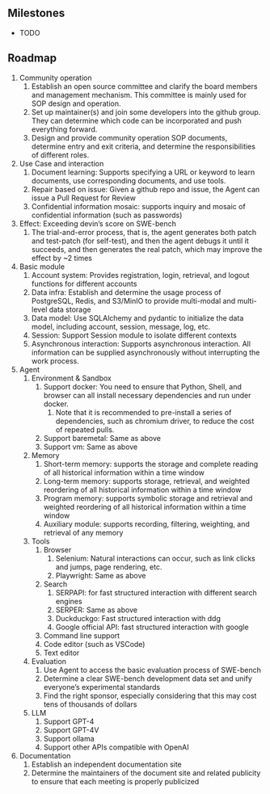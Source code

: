
## Milestones

- TODO

## Roadmap

1. Community operation
   1. Establish an open source committee and clarify the board members and management mechanism. This committee is mainly used for SOP design and operation.
   2. Set up maintainer(s) and join some developers into the github group. They can determine which code can be incorporated and push everything forward.
   3. Design and provide community operation SOP documents, determine entry and exit criteria, and determine the responsibilities of different roles.
2. Use Case and interaction
   1. Document learning: Supports specifying a URL or keyword to learn documents, use corresponding documents, and use tools.
   2. Repair based on issue: Given a github repo and issue, the Agent can issue a Pull Request for Review
   3. Confidential information mosaic: supports inquiry and mosaic of confidential information (such as passwords)
3. Effect: Exceeding devin’s score on SWE-bench
   1. The trial-and-error process, that is, the agent generates both patch and test-patch (for self-test), and then the agent debugs it until it succeeds, and then generates the real patch, which may improve the effect by ~2 times
4. Basic module
   1. Account system: Provides registration, login, retrieval, and logout functions for different accounts
   2. Data infra: Establish and determine the usage process of PostgreSQL, Redis, and S3/MinIO to provide multi-modal and multi-level data storage
   3. Data model: Use SQLAlchemy and pydantic to initialize the data model, including account, session, message, log, etc.
   4. Session: Support Session module to isolate different contexts
   5. Asynchronous interaction: Supports asynchronous interaction. All information can be supplied asynchronously without interrupting the work process.
5. Agent
   1. Environment & Sandbox
       1. Support docker: You need to ensure that Python, Shell, and browser can all install necessary dependencies and run under docker.  
           1. Note that it is recommended to pre-install a series of dependencies, such as chromium driver, to reduce the cost of repeated pulls.
       2. Support baremetal: Same as above
       3. Support vm: Same as above
   2. Memory
       1. Short-term memory: supports the storage and complete reading of all historical information within a time window
       2. Long-term memory: supports storage, retrieval, and weighted reordering of all historical information within a time window
       3. Program memory: supports symbolic storage and retrieval and weighted reordering of all historical information within a time window
       4. Auxiliary module: supports recording, filtering, weighting, and retrieval of any memory
   3. Tools
       1. Browser
           1. Selenium: Natural interactions can occur, such as link clicks and jumps, page rendering, etc.
           2. Playwright: Same as above
       2. Search
           1. SERPAPI: for fast structured interaction with different search engines
           2. SERPER: Same as above
           3. Duckduckgo: Fast structured interaction with ddg
           4. Google official API: fast structured interaction with google
       3. Command line support
       4. Code editor (such as VSCode)
       5. Text editor
   4. Evaluation
       1. Use Agent to access the basic evaluation process of SWE-bench
       2. Determine a clear SWE-bench development data set and unify everyone’s experimental standards
       3. Find the right sponsor, especially considering that this may cost tens of thousands of dollars
   5. LLM
       1. Support GPT-4
       2. Support GPT-4V
       3. Support ollama
       4. Support other APIs compatible with OpenAI
6. Documentation
   1. Establish an independent documentation site
   2. Determine the maintainers of the document site and related publicity to ensure that each meeting is properly publicized
